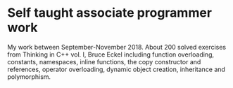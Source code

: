 # Self taught associate programmer work
My work between September-November 2018. About 200 solved exercises from Thinking in C++ vol. I, Bruce Eckel including function overloading, constants, namespaces, inline functions, the copy constructor and references, operator overloading,
dynamic object creation, inheritance and polymorphism. 
